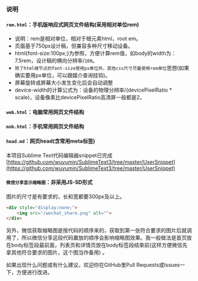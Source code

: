 ### 说明  
  
#### `rem.html`：手机版响应式网页文件结构(采用相对单位rem)  
* 说明：rem是相对单位，相对于根元素html，root em。  
* 页面基于750px设计稿，但兼容多种尺寸移动设备。  
* html{font-size:100px;}为参照，方便计算rem值，如body的width为：7.5rem，设计稿的横向分辨率/`100`。  
* `除了html根节点的font-size使用px单位外，其他css尺寸尽量使用rem单位`思想(如果确实要用px单位，可以跟媒介查询挂钩)。  
* 屏幕旋转或屏幕大小发生变化后会自动调整  
* device-width的计算公式为：设备的物理分辨率/(devicePixelRatio * scale)，设备像素比devicePixelRatio高清屏一般都是2。  
  
#### `web.html`：电脑常用网页文件结构  
  
#### `mob.html`：手机常用网页文件结构  
  
#### `head.md`：网页head(含常用meta标签)  
  
本项目Sublime Text代码编辑器snippet已完成 [https://github.com/wuyumin/SublimeText3/tree/master/UserSnippet](https://github.com/wuyumin/SublimeText3/tree/master/UserSnippet)  
  
#### `微信分享显示缩略图`：非采用JS-SD形式  
图片的尺寸是有要求的，长和宽都要300px及以上。  
```html
<div style="display:none;">
	<img src="/wechat_share.png" alt="">
</div>
```
另外，微信获取缩略图是按代码的顺序来的，获取到第一张符合要求的图片后就调用了，所以微信分享这段代码置放的顺序会影响缩略图效果。我一般做法是首页放在body标签段最前面，列表页和详情页放在body标签段结束前(这样方便微信先拿其他符合要求的图片，这个图当作备用) 。  
  
如果出现什么问题或有什么建议，欢迎你在GitHub里Pull Requests或Issues一下，方便进行改进。  
